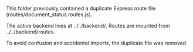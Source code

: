 This folder previously contained a duplicate Express route file (routes/document_status.routes.js).

The active backend lives at ../../backend/. Routes are mounted from ../../backend/routes.

To avoid confusion and accidental imports, the duplicate file was removed.
